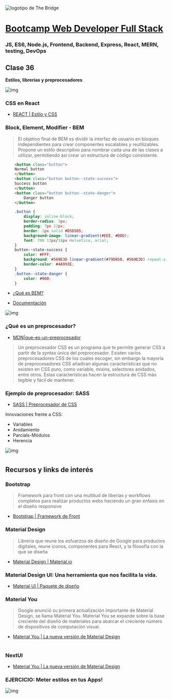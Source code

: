 ![logotipo de The Bridge](https://user-images.githubusercontent.com/27650532/77754601-e8365180-702b-11ea-8bed-5bc14a43f869.png  "logotipo de The Bridge")
# [Bootcamp Web Developer Full Stack](https://www.thebridge.tech/bootcamps/bootcamp-fullstack-developer/)
### JS, ES6, Node.js, Frontend, Backend, Express, React, MERN, testing, DevOps

## Clase 36
**Estilos, librerías y preprocesadores**

![img](../../assets/react/clase36/css.jpg) 

### CSS en React

- [REACT | Estilo y CSS](https://es.reactjs.org/docs/faq-styling.html)


### **B**lock, **E**lement, **M**odifier - BEM

>El objetivo final de BEM es dividir la interfaz de usuario en bloques independientes para crear componentes escalables y reutilizables. Propone un estilo descriptivo para nombrar cada una de las clases a utilizar, permitiendo así crear un estructura de código consistente.

    
```html
    <button class="button">
	Normal button
    </button>
    <button class="button button--state-success">
	Success button
    </button>
    <button class="button button--state-danger">
	    Danger button
    </button>
```

```css
    .button {
	    display: inline-block;
	    border-radius: 3px;
	    padding: 7px 12px;
	    border: 1px solid #D5D5D5;
	    background-image: linear-gradient(#EEE, #DDD);
	    font: 700 13px/18px Helvetica, arial;
    }
    button--state-success {
	    color: #FFF;
	    background: #569E3D linear-gradient(#79D858, #569E3D) repeat-x;
	    border-color: #4A993E;
    }
    .button--state-danger {
	    color: #900;
    }
```

- [¿Qué es BEM?](https://blog.ida.cl/desarrollo/metodologia-bem-desarrollo-front-end/)

- [Documentación](http://getbem.com/introduction/)

![img](../../assets/react/clase36/bem.jpeg)


### ¿Qué es un preprocesador?

- [MDN|que-es-un-preprocesador](https://developer.mozilla.org/es/docs/Glossary/Preprocesador_CSS)

> Un preprocesador CSS es un programa que te permite generar CSS a partir de la syntax única del preprocesador. Existen varios preprocesadores CSS de los cuales escoger, sin embargo la mayoría de preprocesadores CSS añadiran algunas características que no existen en CSS puro, como variable, mixins, selectores anidados, entre otros. Estas características hacen la estructura de CSS más legible y fácil de mantener.


### Ejemplo de preprocesador: SASS

- [SASS | Preprocesador de CSS](https://sass-lang.com/)

Innovaciones frente a CSS: 
- Variables
- Anidamiento 
- Parcials-Módulos
- Herencia

![img](../../assets/react/clase36/sass.jpg) 

#

## Recursos y links de interés

### Bootstrap

> Framework para front con una multitud de liberías y workflows completos para realizar productos webs haciendo un gran énfasis en el diseño responsive

- [Bootstrap | Framework de Front](https://getbootstrap.com/)

### Material Design

> Librería que reune los esfuerzos de diseño de Google para productos digitales, reune iconos, componentes para React, y la filosofía con la que se diseña

- [Material Design | Material.io](https://material.io)

### Material Design UI: Una herramienta que nos facilita la vida. 

- [Material UI | Paquete de diseño](https://material-ui.com/)

### Material You

> Google anunció su primera actualización importante de Material Design, se llama Material You. Material You se expande sobre la base creciente del diseño de materiales para abarcar el creciente número de dispositivos de computación visual. 
- [Material You | La nueva versión de Material Design](https://material.io/blog/announcing-material-you)
#

### NextUI
- [Material You | La nueva versión de Material Design](https://nextui.org/docs/guide/getting-started)



### EJERCICIO: Meter estilos en tus Apps!
![img](../../assets/react/clase36/sass_meme.jpeg)